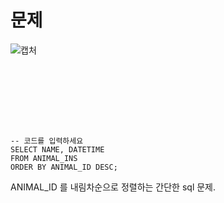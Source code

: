 문제
==
![캡처](https://user-images.githubusercontent.com/73854324/116064716-3a2f2800-a6c1-11eb-9e61-50a4d1b88f71.PNG)

<br><br>
==

```
-- 코드를 입력하세요
SELECT NAME, DATETIME
FROM ANIMAL_INS
ORDER BY ANIMAL_ID DESC;
```

ANIMAL_ID 를 내림차순으로 정렬하는 간단한 sql 문제.
